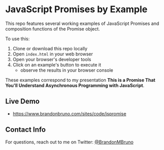 # JavaScript Promises by Example

This repo features several working examples of JavaScript Promises and composition functions of the Promise object.

To use this:

1) Clone or download this repo locally
2) Open `index.html` in your web browser
3) Open your browser's developer tools
4) Click on an example's button to execute it
    * observe the results in your browser console

These examples correspond to my presentation **This is a Promise That You'll Understand Asynchronous Programming with JavaScript**.

## Live Demo

* https://www.brandonbruno.com/sites/code/jspromise

## Contact Info

For questions, reach out to me on Twitter: [@BrandonMBruno](https://twitter.com/BrandonMBruno)
